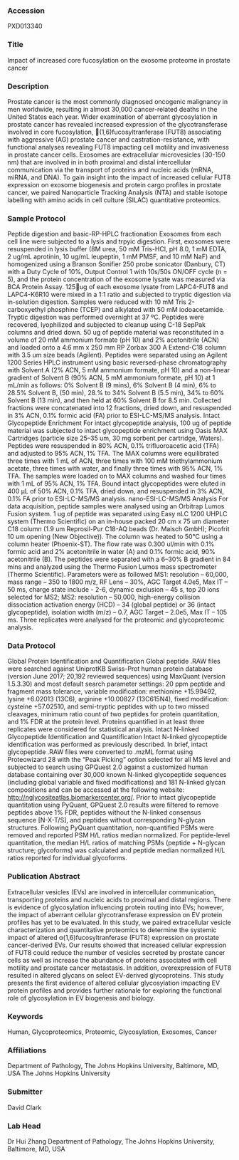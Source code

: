 ### Accession
PXD013340

### Title
Impact of increased core fucosylation on the exosome proteome in prostate cancer

### Description
Prostate cancer is the most commonly diagnosed oncogenic malignancy in men worldwide, resulting in almost 30,000 cancer-related deaths in the United States each year. Wider examination of aberrant glycosylation in prostate cancer has revealed increased expression of the glycotransferase involved in core fucosylation, (1,6)fucosyltranferase (FUT8) associating with aggressive (AG) prostate cancer and castration-resistance, with functional analyses revealing FUT8 impacting cell motility and invasiveness in prostate cancer cells. Exosomes are extracellular microvesicles (30-150 nm) that are involved in in both proximal and distal intercellular communication via the transport of proteins and nucleic acids (mRNA, miRNA, and DNA). To gain insight into the impact of increased cellular FUT8 expression on exosome biogenesis and protein cargo profiles in prostate cancer, we paired Nanoparticle Tracking Analysis (NTA) and stable isotope labelling with amino acids in cell culture (SILAC) quantitative proteomics.

### Sample Protocol
Peptide digestion and basic-RP-HPLC fractionation   Exosomes from each cell line were subjected to a lysis and trpyic digestion. First, exosomes were resuspended in lysis buffer (8M urea, 50 mM Tris-HCl, pH 8.0, 1 mM EDTA, 2 ug/mL aprotinin, 10 ug/mL leupeptin, 1 mM PMSF, and 10 mM NaF) and homogenized using a Branson Sonifier 250 probe sonicator (Danbury, CT) with a Duty Cycle of 10%, Output Control 1 with 10s/50s ON/OFF cycle (n = 5), and the protein concentration of the exosome lysate was measured via BCA Protein Assay. 125ug of each exosome lysate from LAPC4-FUT8 and LAPC4-K6R10 were mixed in a 1:1 ratio and subjected to tryptic digestion via in-solution digestion. Samples were reduced with 10 mM Tris 2-carboxyethyl phosphine (TCEP) and alkylated with 50 mM iodoacetamide. Tryptic digestion was performed overnight at 37 ºC.  Peptides were recovered, lyophilized and subjected to cleanup using C-18 SepPak columns and dried down. 50 ug of peptide material was reconstituted in a volume of 20 mM ammonium formate (pH 10) and 2% acetonitrile (ACN) and loaded onto a 4.6 mm x 250 mm RP Zorbax 300 A Extend-C18 column with 3.5 um size beads (Agilent). Peptides were separated using an Agilent 1200 Series HPLC instrument using basic reversed-phase chromatography with Solvent A (2% ACN, 5 mM ammonium formate, pH 10) and a non-linear gradient of Solvent B (90% ACN, 5 mM ammonium formate, pH 10) at 1 mL/min as follows: 0% Solvent B (9 mins), 6% Solvent B (4 min), 6% to 28.5% Solvent B, (50 min), 28.% to 34% Solvent B (5.5 min), 34% to 60% Solvent B (13 min), and then held at 60% Solvent B for 8.5 min. Collected fractions were concatenated into 12 fractions, dried down, and resuspended in 3% ACN, 0.1% formic acid (FA) prior to ESI-LC-MS/MS analysis.  Intact Glycopeptide Enrichment For intact glycopeptide analysis, 100 ug of peptide material was subjected to intact glycopeptide enrichment using Oasis MAX Cartridges (particle size 25–35 um, 30 mg sorbent per cartridge, Waters). Peptides were resuspended in 80% ACN, 0.1% trifluoroacetic acid (TFA) and adjusted to 95% ACN, 1% TFA. The MAX columns were equilibrated three times with 1 mL of ACN, three times with 100 mM triethylammonium acetate, three times with water, and finally three times with 95% ACN, 1% TFA. The samples were loaded on to MAX columns and washed four times with 1 mL of 95% ACN, 1% TFA. Bound intact glycopeptides were eluted in 400 μL of 50% ACN, 0.1% TFA, dried down, and resuspended in 3% ACN, 0.1% FA prior to ESI-LC-MS/MS analysis. nano-ESI-LC-MS/MS Analysis  For data acquisition, peptide samples were analysed using an Orbitrap Lumos Fusion system.  1 ug of peptide was separated using Easy nLC 1200 UHPLC system (Thermo Scientific) on an in-house packed 20 cm x 75 um diameter C18 column (1.9 um Reprosil-Pur C18-AQ beads (Dr. Maisch GmbH); Picofrit 10 um opening (New Objective)). The column was heated to 50°C using a column heater (Phoenix-ST). The flow rate was 0.300 ul/min with 0.1% formic acid and 2% acetonitrile in water (A) and 0.1% formic acid, 90% acetonitrile (B). The peptides were separated with a 6–30% B gradient in 84 mins and analyzed using the Thermo Fusion Lumos mass spectrometer (Thermo Scientific). Parameters were as followed MS1: resolution – 60,000, mass range – 350 to 1800 m/z, RF Lens – 30%, AGC Target 4.0e5, Max IT – 50 ms, charge state include - 2-6, dynamic exclusion – 45 s, top 20 ions selected for MS2; MS2: resolution – 50,000, high-energy collision dissociation activation energy (HCD) – 34 (global peptide) or 36 (intact glycopeptide), isolation width (m/z) – 0.7, AGC Target – 2.0e5, Max IT – 105 ms. Three replicates were analysed for the proteomic and glycoproteomic analysis.

### Data Protocol
Global Protein Identification and Quantification  Global peptide .RAW files were searched against UniprotKB Swiss-Prot human protein database (version June 2017; 20,192 reviewed sequences) using MaxQuant (version 1.5.3.30) and most default search parameter settings: 20 ppm peptide and fragment mass tolerance, variable modification: methionine +15.99492, lysine +6.02013 (13C6), arginine +10.00827 (13C615N4), fixed modification: cysteine +57.02510, and semi-tryptic peptides with up to two missed cleavages, minimum ratio count of two peptides for protein quantitation, and 1% FDR at the protein level. Proteins quantified in at least three replicates were considered for statistical analysis. Intact N-linked Glycopeptide Identification and Quantification  Intact N-linked glycopeptide identification was performed as previously described. In brief, intact glycopeptide .RAW files were converted to .mzML format using Proteowizard 28 with the “Peak Picking” option selected for all MS level and subjected to search using GPQuest 2.0 against a customized human database containing over 30,000 known N-linked glycopeptide sequences (including global variable and fixed modifications)  and 181 N-linked glycan compositions and can be accessed at the following website: http://nglycositeatlas.biomarkercenter.org/. Prior to intact glycopeptide quantitation using PyQuant, GPQuest 2.0 results were filtered to remove peptides above 1% FDR, peptides without the N-linked consensus sequence [N-X-T/S], and peptides without corresponding N-glycan structures. Following PyQuant quantitation, non-quantified PSMs were removed and reported PSM H/L ratios median normalized. For peptide-level quantitation, the median H/L ratios of matching PSMs (peptide + N-glycan structure; glycoforms) was calculated and peptide median normalized H/L ratios reported for individual glycoforms.

### Publication Abstract
Extracellular vesicles (EVs) are involved in intercellular communication, transporting proteins and nucleic acids to proximal and distal regions. There is evidence of glycosylation influencing protein routing into EVs; however, the impact of aberrant cellular glycotransferase expression on EV protein profiles has yet&#xa0;to be evaluated. In this study, we paired extracellular vesicle characterization and quantitative proteomics to determine the systemic impact of altered &#x3b1;(1,6)fucosyltranferase (FUT8) expression on prostate cancer-derived EVs. Our results showed that increased cellular expression of FUT8 could reduce the number of vesicles secreted by prostate cancer cells as well as increase the abundance of proteins associated with cell motility and prostate cancer metastasis. In addition, overexpression of FUT8 resulted in altered glycans on select EV-derived glycoproteins. This study presents the first evidence of altered cellular glycosylation impacting EV protein profiles and provides further rationale for exploring the functional role of glycosylation in EV biogenesis and biology.

### Keywords
Human, Glycoproteomics, Proteomic, Glycosylation, Exosomes, Cancer

### Affiliations
Department of Pathology, The Johns Hopkins University, Baltimore, MD, USA
The Johns Hopkins University

### Submitter
David Clark

### Lab Head
Dr Hui Zhang
Department of Pathology, The Johns Hopkins University, Baltimore, MD, USA


